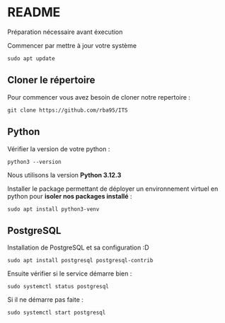 # README

Préparation nécessaire avant éxecution

Commencer par mettre à jour votre système 
```
sudo apt update
``` 

## Cloner le répertoire 

Pour commencer vous avez besoin de cloner notre repertoire : 
```
git clone https://github.com/rba95/ITS
```

## Python 

Vérifier la version de votre python :
```
python3 --version

```
Nous utilisons la version **Python 3.12.3**

Installer le package permettant de déployer un environnement virtuel en python pour **isoler nos packages installé** :

```
sudo apt install python3-venv

```

## PostgreSQL 

Installation de PostgreSQL et sa configuration :D

```
sudo apt install postgresql postgresql-contrib

```
Ensuite vérifier si le service démarre bien : 

```
sudo systemctl status postgresql

```
Si il ne démarre pas faite :

```
sudo systemctl start postgresql

```
